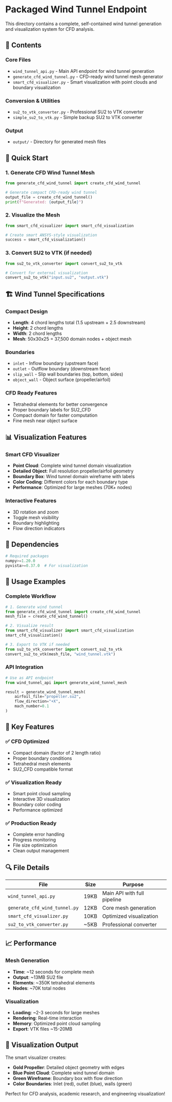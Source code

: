 # Packaged Wind Tunnel Endpoint

This directory contains a complete, self-contained wind tunnel generation and visualization system for CFD analysis.

## 📁 Contents

### Core Files
- `wind_tunnel_api.py` - Main API endpoint for wind tunnel generation
- `generate_cfd_wind_tunnel.py` - CFD-ready wind tunnel mesh generator 
- `smart_cfd_visualizer.py` - Smart visualization with point clouds and boundary visualization

### Conversion & Utilities
- `su2_to_vtk_converter.py` - Professional SU2 to VTK converter
- `simple_su2_to_vtk.py` - Simple backup SU2 to VTK converter

### Output
- `output/` - Directory for generated mesh files

## 🚀 Quick Start

### 1. Generate CFD Wind Tunnel Mesh
```python
from generate_cfd_wind_tunnel import create_cfd_wind_tunnel

# Generate compact CFD-ready wind tunnel
output_file = create_cfd_wind_tunnel()
print(f"Generated: {output_file}")
```

### 2. Visualize the Mesh
```python
from smart_cfd_visualizer import smart_cfd_visualization

# Create smart ANSYS-style visualization
success = smart_cfd_visualization()
```

### 3. Convert SU2 to VTK (if needed)
```python
from su2_to_vtk_converter import convert_su2_to_vtk

# Convert for external visualization
convert_su2_to_vtk("input.su2", "output.vtk")
```

## 🏗️ Wind Tunnel Specifications

### Compact Design
- **Length**: 4 chord lengths total (1.5 upstream + 2.5 downstream)
- **Height**: 2 chord lengths  
- **Width**: 2 chord lengths
- **Mesh**: 50x30x25 = 37,500 domain nodes + object mesh

### Boundaries
- `inlet` - Inflow boundary (upstream face)
- `outlet` - Outflow boundary (downstream face)  
- `slip_wall` - Slip wall boundaries (top, bottom, sides)
- `object_wall` - Object surface (propeller/airfoil)

### CFD Ready Features
- Tetrahedral elements for better convergence
- Proper boundary labels for SU2_CFD
- Compact domain for faster computation
- Fine mesh near object surface

## 📊 Visualization Features

### Smart CFD Visualizer
- **Point Cloud**: Complete wind tunnel domain visualization
- **Detailed Object**: Full resolution propeller/airfoil geometry
- **Boundary Box**: Wind tunnel domain wireframe with labels
- **Color Coding**: Different colors for each boundary type
- **Performance**: Optimized for large meshes (70K+ nodes)

### Interactive Features
- 3D rotation and zoom
- Toggle mesh visibility
- Boundary highlighting
- Flow direction indicators

## 🔧 Dependencies

```python
# Required packages
numpy>=1.20.0
pyvista>=0.37.0  # For visualization
```

## 📝 Usage Examples

### Complete Workflow
```python
# 1. Generate wind tunnel
from generate_cfd_wind_tunnel import create_cfd_wind_tunnel
mesh_file = create_cfd_wind_tunnel()

# 2. Visualize result  
from smart_cfd_visualizer import smart_cfd_visualization
smart_cfd_visualization()

# 3. Export to VTK if needed
from su2_to_vtk_converter import convert_su2_to_vtk
convert_su2_to_vtk(mesh_file, "wind_tunnel.vtk")
```

### API Integration
```python
# Use as API endpoint
from wind_tunnel_api import generate_wind_tunnel_mesh

result = generate_wind_tunnel_mesh(
    airfoil_file="propeller.su2",
    flow_direction="+X",
    mach_number=0.1
)
```

## 🎯 Key Features

### ✅ CFD Optimized
- Compact domain (factor of 2 length ratio)
- Proper boundary conditions
- Tetrahedral mesh elements
- SU2_CFD compatible format

### ✅ Visualization Ready  
- Smart point cloud sampling
- Interactive 3D visualization
- Boundary color coding
- Performance optimized

### ✅ Production Ready
- Complete error handling
- Progress monitoring
- File size optimization
- Clean output management

## 🔍 File Details

| File | Size | Purpose |
|------|------|---------|
| `wind_tunnel_api.py` | 19KB | Main API with full pipeline |
| `generate_cfd_wind_tunnel.py` | 12KB | Core mesh generation |
| `smart_cfd_visualizer.py` | 10KB | Optimized visualization |
| `su2_to_vtk_converter.py` | ~5KB | Professional converter |

## 📈 Performance

### Mesh Generation
- **Time**: ~12 seconds for complete mesh
- **Output**: ~13MB SU2 file
- **Elements**: ~350K tetrahedral elements
- **Nodes**: ~70K total nodes

### Visualization
- **Loading**: ~2-3 seconds for large meshes
- **Rendering**: Real-time interaction
- **Memory**: Optimized point cloud sampling
- **Export**: VTK files ~15-20MB

## 🎨 Visualization Output

The smart visualizer creates:
- **Gold Propeller**: Detailed object geometry with edges
- **Blue Point Cloud**: Complete wind tunnel domain  
- **Green Wireframe**: Boundary box with flow direction
- **Color Boundaries**: Inlet (red), outlet (blue), walls (green)

Perfect for CFD analysis, academic research, and engineering visualization! 